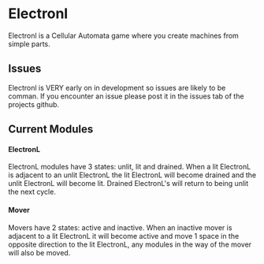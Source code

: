 # Electronl
Electronl is a Cellular Automata game where you create machines from simple parts.
## Issues
Electronl is VERY early on in development so issues are likely to be comman. If you encounter an issue please post it in the issues tab of the projects github.
## Current Modules
#### ElectronL
ElectronL modules have 3 states: unlit, lit and drained. When a lit ElectronL is adjacent to an unlit ElectronL the lit ElectronL will become drained and the unlit ElectronL will become lit.
Drained ElectronL's will return to being unlit the next cycle.
#### Mover
Movers have 2 states: active and inactive. When an inactive mover is adjacent to a lit ElectronL it will become active and move 1 space in the opposite direction to the lit ElectronL,
any modules in the way of the mover will also be moved.
